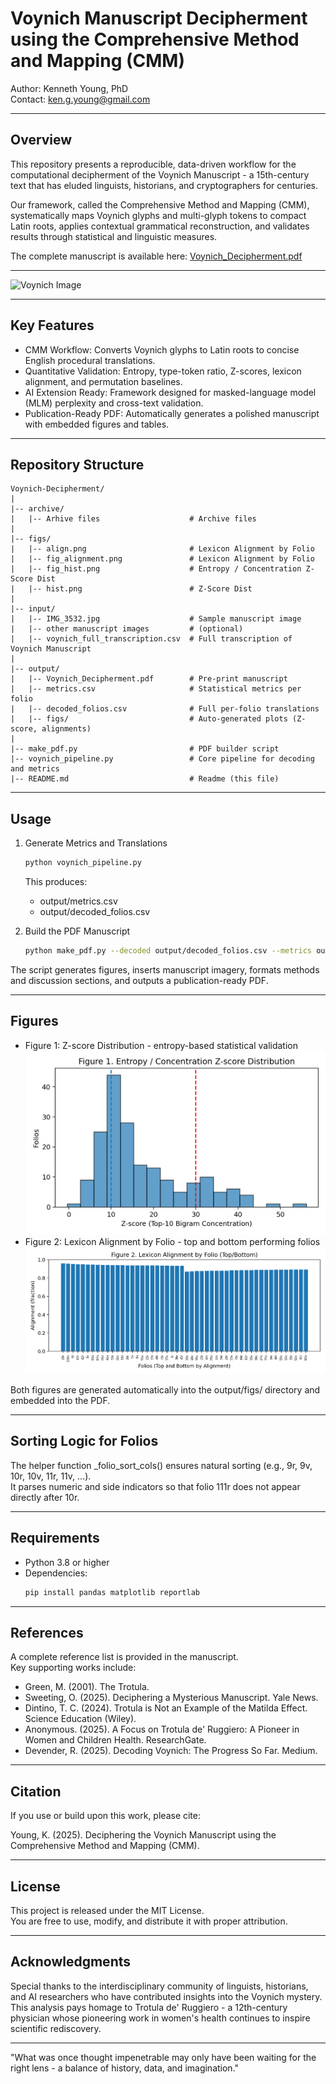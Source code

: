 # Voynich Manuscript Decipherment using the Comprehensive Method and Mapping (CMM)

Author: Kenneth Young, PhD  
Contact: ken.g.young@gmail.com

---

## Overview

This repository presents a reproducible, data-driven workflow for the computational decipherment of the Voynich Manuscript - a 15th-century text that has eluded linguists, historians, and cryptographers for centuries.

Our framework, called the Comprehensive Method and Mapping (CMM), systematically maps Voynich glyphs and multi-glyph tokens to compact Latin roots, applies contextual grammatical reconstruction, and validates results through statistical and linguistic measures.

The complete manuscript is available here: [Voynich_Decipherment.pdf](output/voynich_decipherment.pdf)   

---
 
 ![Voynich Image](input/voynich_pages.jpg)

---

## Key Features

- CMM Workflow: Converts Voynich glyphs to Latin roots to concise English procedural translations.  
- Quantitative Validation: Entropy, type-token ratio, Z-scores, lexicon alignment, and permutation baselines.  
- AI Extension Ready: Framework designed for masked-language model (MLM) perplexity and cross-text validation.  
- Publication-Ready PDF: Automatically generates a polished manuscript with embedded figures and tables.  

---

## Repository Structure
```
Voynich-Decipherment/
|
|-- archive/
|   |-- Arhive files                    # Archive files
|
|-- figs/
|   |-- align.png                       # Lexicon Alignment by Folio
|   |-- fig_alignment.png               # Lexicon Alignment by Folio
|   |-- fig_hist.png                    # Entropy / Concentration Z-Score Dist
|   |-- hist.png                        # Z-Score Dist
|
|-- input/
|   |-- IMG_3532.jpg                    # Sample manuscript image
|   |-- other manuscript images         # (optional)
|   |-- voynich_full_transcription.csv  # Full transcription of Voynich Manuscript
|
|-- output/
|   |-- Voynich_Decipherment.pdf        # Pre-print manuscript
|   |-- metrics.csv                     # Statistical metrics per folio
|   |-- decoded_folios.csv              # Full per-folio translations
|   |-- figs/                           # Auto-generated plots (Z-score, alignments)
|
|-- make_pdf.py                         # PDF builder script
|-- voynich_pipeline.py                 # Core pipeline for decoding and metrics
|-- README.md                           # Readme (this file)
```
---

## Usage

1. Generate Metrics and Translations  
   ```bash
   python voynich_pipeline.py
   ```
   This produces:
   - output/metrics.csv
   - output/decoded_folios.csv

2. Build the PDF Manuscript  
   ```bash
   python make_pdf.py --decoded output/decoded_folios.csv --metrics output/metrics.csv --image input/IMG_3532.jpg --out output/Voynich_Decipherment.pdf
   ```

The script generates figures, inserts manuscript imagery, formats methods and discussion sections, and outputs a publication-ready PDF.

---

## Figures

- Figure 1: Z-score Distribution - entropy-based statistical validation
  ![Z-score Distribution](figs/fig_hist.png)
- Figure 2: Lexicon Alignment by Folio - top and bottom performing folios
  ![Lexicon Alignment](figs/fig_alignment.png)

Both figures are generated automatically into the output/figs/ directory and embedded into the PDF.

---

## Sorting Logic for Folios

The helper function _folio_sort_cols() ensures natural sorting (e.g., 9r, 9v, 10r, 10v, 11r, 11v, ...).  
It parses numeric and side indicators so that folio 111r does not appear directly after 10r.

---

## Requirements

- Python 3.8 or higher  
- Dependencies:  
  ```bash
  pip install pandas matplotlib reportlab
  ```

---

## References

A complete reference list is provided in the manuscript.  
Key supporting works include:

- Green, M. (2001). The Trotula.  
- Sweeting, O. (2025). Deciphering a Mysterious Manuscript. Yale News.  
- Dintino, T. C. (2024). Trotula is Not an Example of the Matilda Effect. Science Education (Wiley).  
- Anonymous. (2025). A Focus on Trotula de' Ruggiero: A Pioneer in Women and Children Health. ResearchGate.  
- Devender, R. (2025). Decoding Voynich: The Progress So Far. Medium.

---

## Citation

If you use or build upon this work, please cite:

Young, K. (2025). Deciphering the Voynich Manuscript using the Comprehensive Method and Mapping (CMM).  

---

## License

This project is released under the MIT License.  
You are free to use, modify, and distribute it with proper attribution.

---

## Acknowledgments

Special thanks to the interdisciplinary community of linguists, historians, and AI researchers who have contributed insights into the Voynich mystery.  
This analysis pays homage to Trotula de' Ruggiero - a 12th-century physician whose pioneering work in women's health continues to inspire scientific rediscovery.

---

"What was once thought impenetrable may only have been waiting for the right lens - a balance of history, data, and imagination."
